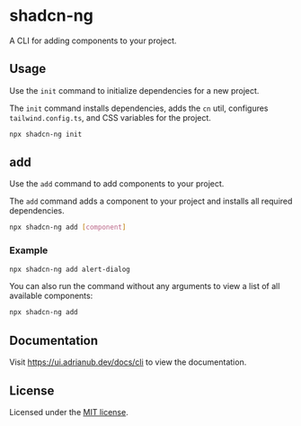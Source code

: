 # shadcn-ng

A CLI for adding components to your project.

## Usage

Use the `init` command to initialize dependencies for a new project.

The `init` command installs dependencies, adds the `cn` util, configures `tailwind.config.ts`, and CSS variables for the project.

```bash
npx shadcn-ng init
```

## add

Use the `add` command to add components to your project.

The `add` command adds a component to your project and installs all required dependencies.

```bash
npx shadcn-ng add [component]
```

### Example

```bash
npx shadcn-ng add alert-dialog
```

You can also run the command without any arguments to view a list of all available components:

```bash
npx shadcn-ng add
```

## Documentation

Visit https://ui.adrianub.dev/docs/cli to view the documentation.

## License

Licensed under the [MIT license](https://github.com/adrian-ub/shadcn-ng/blob/main/LICENSE.md).
